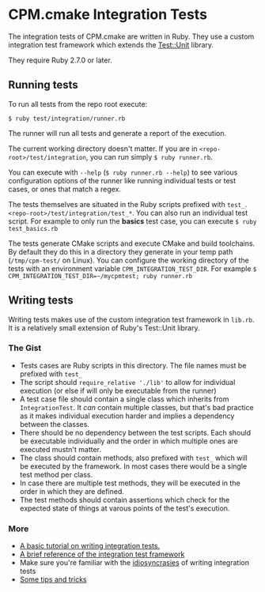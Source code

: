# CPM.cmake Integration Tests

The integration tests of CPM.cmake are written in Ruby. They use a custom integration test framework which extends the [Test::Unit](https://www.rubydoc.info/github/test-unit/test-unit/Test/Unit) library.

They require Ruby 2.7.0 or later.

## Running tests

To run all tests from the repo root execute:

```
$ ruby test/integration/runner.rb
```

The runner will run all tests and generate a report of the execution.

The current working directory doesn't matter. If you are in `<repo-root>/test/integration`, you can run simply `$ ruby runner.rb`.

You can execute with `--help` (`$ ruby runner.rb --help`) to see various configuration options of the runner like running individual tests or test cases, or ones that match a regex.

The tests themselves are situated in the Ruby scripts prefixed with `test_`. `<repo-root>/test/integration/test_*`. You can also run an individual test script. For example to only run the **basics** test case, you can execute `$ ruby test_basics.rb`

The tests generate CMake scripts and execute CMake and build toolchains. By default they do this in a directory they generate in your temp path (`/tmp/cpm-test/` on Linux). You can configure the working directory of the tests with an environment variable `CPM_INTEGRATION_TEST_DIR`. For example `$ CPM_INTEGRATION_TEST_DIR=~/mycpmtest; ruby runner.rb`

## Writing tests

Writing tests makes use of the custom integration test framework in `lib.rb`. It is a relatively small extension of Ruby's Test::Unit library.

### The Gist

* Tests cases are Ruby scripts in this directory. The file names must be prefixed with `test_`
* The script should `require_relative './lib'` to allow for individual execution (or else if will only be executable from the runner)
* A test case file should contain a single class which inherits from `IntegrationTest`. It *can* contain multiple classes, but that's bad practice as it makes individual execution harder and implies a dependency between the classes.
* There should be no dependency between the test scripts. Each should be executable individually and the order in which multiple ones are executed mustn't matter.
* The class should contain methods, also prefixed with `test_` which will be executed by the framework. In most cases there would be a single test method per class.
* In case there are multiple test methods, they will be executed in the order in which they are defined.
* The test methods should contain assertions which check for the expected state of things at varous points of the test's execution.

### More

* [A basic tutorial on writing integration tests.](tutorial.md)
* [A brief reference of the integration test framework](reference.md)
* Make sure you're familiar with the [idiosyncrasies](idiosyncrasies.md) of writing integration tests
* [Some tips and tricks](tips.md)
